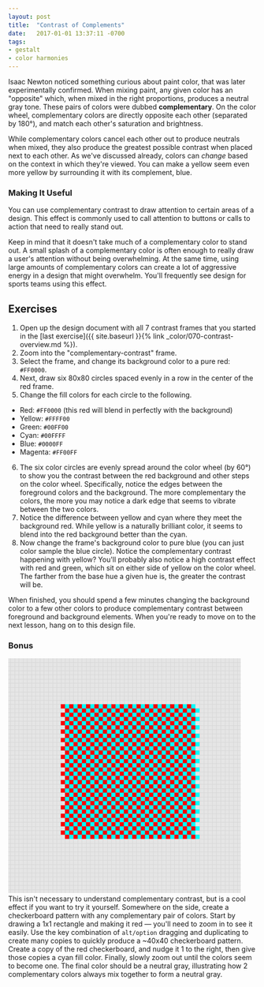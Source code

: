 ```yaml
---
layout: post
title:  "Contrast of Complements"
date:   2017-01-01 13:37:11 -0700
tags:
- gestalt
- color harmonies
---
```

Isaac Newton noticed something curious about paint color, that was later experimentally confirmed. When mixing paint, any given color has an "opposite" which, when mixed in the right proportions, produces a neutral gray tone. These pairs of colors were dubbed **complementary**. On the color wheel, complementary colors are directly opposite each other (separated by 180°), and match each other's saturation and brightness.

While complementary colors cancel each other out to produce neutrals when mixed, they also produce the greatest possible contrast when placed next to each other. As we've discussed already, colors can *change* based on the context in which they're viewed. You can make a yellow seem even more yellow by surrounding it with its complement, blue.

### Making It Useful

You can use complementary contrast to draw attention to certain areas of a design. This effect is commonly used to call attention to buttons or calls to action that need to really stand out.

Keep in mind that it doesn't take much of a complementary color to stand out. A small splash of a complementary color is often enough to really draw a user's attention without being overwhelming. At the same time, using large amounts of complementary colors can create a lot of aggressive energy in a design that might overwhelm. You'll frequently see design for sports teams using this effect.

<!--more-->
## Exercises

1. Open up the design document with all 7 contrast frames that you started in the [last exercise]({{ site.baseurl }}{% link _color/070-contrast-overview.md %}).
2. Zoom into the "complementary-contrast" frame.
3. Select the frame, and change its background color to a pure red: `#FF0000`.
4. Next, draw six 80x80 circles spaced evenly in a row in the center of the red frame.
5. Change the fill colors for each circle to the following.
  * Red: `#FF0000` (this red will blend in perfectly with the background)
  * Yellow: `#FFFF00`
  * Green: `#00FF00`
  * Cyan: `#00FFFF`
  * Blue: `#0000FF`
  * Magenta: `#FF00FF`
6. The six color circles are evenly spread around the color wheel (by 60°) to show you the contrast between the red background and other steps on the color wheel. Specifically, notice the edges between the foreground colors and the background. The more complementary the colors, the more you may notice a dark edge that seems to vibrate between the two colors.
7. Notice the difference between yellow and cyan where they meet the background red. While yellow is a naturally brilliant color, it seems to blend into the red background better than the cyan.
8. Now change the frame's background color to pure blue (you can just color sample the blue circle). Notice the complementary contrast happening with yellow? You'll probably also notice a high contrast effect with red and green, which sit on either side of yellow on the color wheel. The farther from the base hue a given hue is, the greater the contrast will be.

When finished, you should spend a few minutes changing the background color to a few other colors to produce complementary contrast between foreground and background elements. When you're ready to move on to the next lesson, hang on to this design file.

### Bonus

<span class="float-right">![Complementary Colors Mix to Gray](/images/color/contrast-of-complements-01.png)</span>
This isn't necessary to understand complementary contrast, but is a cool effect if you want to try it yourself. Somewhere on the side, create a checkerboard pattern with any complementary pair of colors. Start by drawing a 1x1 rectangle and making it red — you'll need to zoom in to see it easily. Use the key combination of `alt/option` dragging and <span data-keyCombo="duplicate">duplicating</span> to create many copies to quickly produce a ~40x40 checkerboard pattern. Create a copy of the red checkerboard, and nudge it 1 to the right, then give those copies a cyan fill color. Finally, slowly zoom out until the colors seem to become one. The final color should be a neutral gray, illustrating how 2 complementary colors always mix together to form a neutral gray.
